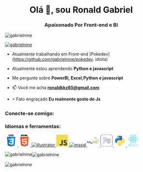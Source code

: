 

<h1 align="center">Olá 👋, sou Ronald Gabriel</h1>
<h3 align="center">Apaixonado Por Front-end e BI</h3>

<p align="left"> <img src ="https://komarev.com/ghpvc/?username=gabrielnine&label=Profile%20views&color=0e75b6&style=flat" alt="gabrielnine" /> </p>

<p align="left"> <a href="https://github.com/ryo-ma/github-profile-trophy"><img src="https://github-profile -trophy.vercel.app/?username=gabrielnine" alt="gabrielnine" /></a> </p>

- Atualmente trabalhando em Front-end [Pokedev](https://github.com/gabrielnine/pokedev. idiota)

- Atualmente estou aprendendo **Python e javascript**

- Me pergunte sobre **PowerBI, Excel,Python e javascript**

- 📫 Você me acha **ronaldkkz65@gmail.com**

- ⚡ Fato engraçado **Eu realmente gosto de Js**

<h3 align="left">Conecte-se comigo: </h3>
<p align="left">
</p>

<h3 align="left">Idiomas e ferramentas:</h3>
<p align="left"> <a href="https://www.w3schools.com/css/" target="_blank" rel="noreferrer"> <img src="https://raw.githubusercontent.com/devicons/devicon/master/icons/css3/css3-original-wordmark.svg" alt="css3" width="40" height="40"/> </a> <a href="https://www.w3.org/html/" target="_blank" rel="noreferrer"> <img src="https://raw.githubusercontent.com/devicons/devicon/master/icons/html5/html5-original-wordmark.svg" alt="html5" width="40" height="40"/> </a> <a href="https://www.adobe.com/in/products/illustrator.html" target="_blank" rel="noreferrer"> <img src="https://www.vectorlogo.zone/logos/adobe_illustrator/adobe_illustrator-icon.svg" alt="illustrator" width="40" height="40"/> </a> <a href="https://developer.mozilla.org/en-US/docs/Web/JavaScript" target="_blank" rel="noreferrer"> <img src="https://raw.githubusercontent.com/devicons/devicon/master/icons/javascript/javascript-original.svg" alt="javascript" width="40" height="40"/> </a> <a href="https://www.microsoft.com/en-us/sql-server" target="_blank" rel="noreferrer"> <img src="https://www.svgrepo.com/show/303229/microsoft-sql-server-logo.svg" alt="mssql" width="40" height="40"/> </a> <a href="https://www.mysql.com/" target="_blank" rel="noreferrer"> <img src="https://raw.githubusercontent.com/devicons/devicon/master/icons/mysql/mysql-original-wordmark.svg" alt="mysql" width="40" height="40"/> </a> <a href="https://www.photoshop.com/en" target="_blank" rel="noreferrer"> <img src="https://raw.githubusercontent.com/devicons/devicon/master/icons/photoshop/photoshop-line.svg" alt="photoshop" width="40" altura="40"/> </a> <a href="https://www.python.org" target="_blank" rel="noreferrer"> <img src="https://raw.githubusercontent.com/devicons/devicon/master/icons/python/python-original.svg" alt="python" width="40" height="40"/> </a> <a href="https://reactjs.org/" target="_blank" rel="noreferrer"> <img src="https://raw.githubusercontent.com/devicons/devicon/master/icons/react/react-original-wordmark.svg" alt="react" width="40" height="40"/> </a> </p>

<p><img align="left" src="https://github-readme-stats.vercel.app/api/top-langs?username=gabrielnine&show_icons=true&locale=en&layout=compact" alt="gabrielnine" /></p>

<p> <img align="center" src="https://github-readme-stats.vercel.app/api?username=gabrielnine&show_icons=true&locale=en" alt="gabrielnine" /></p>

<p><img align="center" src="https://github-readme-streak-stats.herokuapp.com/?user=gabrielnine&" alt="gabrielnine" /></p>


